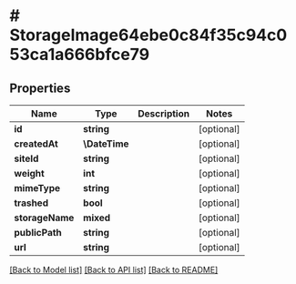 # # StorageImage64ebe0c84f35c94c053ca1a666bfce79

## Properties

Name | Type | Description | Notes
------------ | ------------- | ------------- | -------------
**id** | **string** |  | [optional]
**createdAt** | **\DateTime** |  | [optional]
**siteId** | **string** |  | [optional]
**weight** | **int** |  | [optional]
**mimeType** | **string** |  | [optional]
**trashed** | **bool** |  | [optional]
**storageName** | **mixed** |  | [optional]
**publicPath** | **string** |  | [optional]
**url** | **string** |  | [optional]

[[Back to Model list]](../../README.md#models) [[Back to API list]](../../README.md#endpoints) [[Back to README]](../../README.md)
